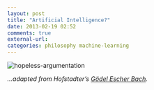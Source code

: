 ```yaml
---
layout: post
title: "Artificial Intelligence?"
date: 2013-02-19 02:52
comments: true
external-url:
categories: philosophy machine-learning
---
```


![hopeless-argumentation](http://skyservers.org/~bytter/artificial-intelligence.png)

*...adapted from Hofstadter’s [Gödel Escher Bach](http://en.wikipedia.org/wiki/G%C3%B6del,_Escher,_Bach).*

